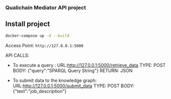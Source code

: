 ### Qualichain Mediator API project

## Install project

```bash
docker-compose up -d --build
```

Access Point: `http://127.0.0.1:5000`

API CALLS:
*  To execute a query : 
    URL:http://127.0.0.1:5000/retrieve_data
    TYPE: POST
    BODY: {"query":"SPARQL Query String"}
    RETURN: JSON

*  To submit data to the knowledge graph:
    URL:http://127.0.0.1:5000/submit_data
    TYPE: POST
    BODY: {"text":"job_description"}
    
    